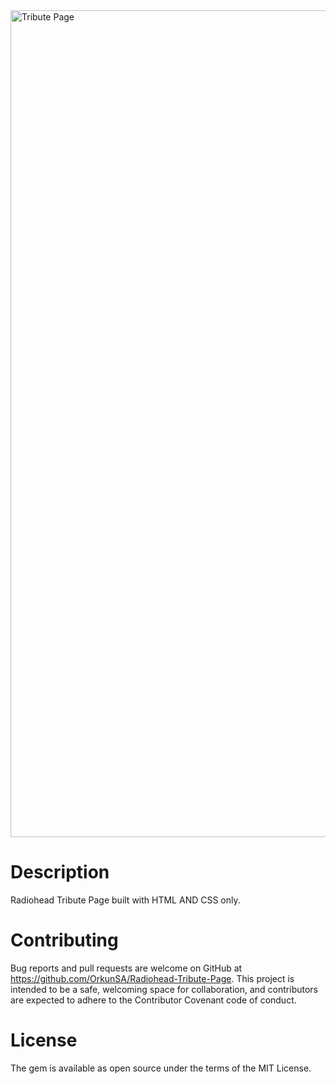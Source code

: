 <img width="1323" alt="Tribute Page" src="/public/images/info.png">

# Description

Radiohead Tribute Page built with HTML AND CSS only.

# Contributing

Bug reports and pull requests are welcome on GitHub at https://github.com/OrkunSA/Radiohead-Tribute-Page. This project is intended to be a safe, welcoming space for collaboration, and contributors are expected to adhere to the Contributor Covenant code of conduct.

# License

The gem is available as open source under the terms of the MIT License.

